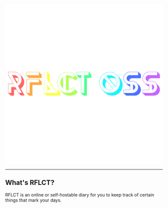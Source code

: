 <p align="center">
  <img width="512" height="512" src="https://github.com/Zariaa27/ReflectOSS/blob/ee255cad31eb6a1c098e0473d87351fac7f09632/RFLCT/rainbow-rflct.png">
</p>

***

## What's RFLCT?

RFLCT is an online or self-hostable diary for you to keep track of certain things that mark your days.
